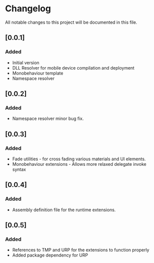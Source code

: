 # Changelog
All notable changes to this project will be documented in this file.

## [0.0.1]
### Added
- Initial version
- DLL Resolver for mobile device compilation and deployment
- Monobehaviour template
- Namespace resolver

## [0.0.2]
### Added
- Namespace resolver minor bug fix.
 
## [0.0.3]
### Added
- Fade utilities - for cross fading various materials and UI elements.
- Monobehaviour extensions - Allows more relaxed delegate invoke syntax

## [0.0.4]
### Added
- Assembly definition file for the runtime extensions.

## [0.0.5]
### Added
- References to TMP and URP for the extensions to function properly
- Added package dependency for URP